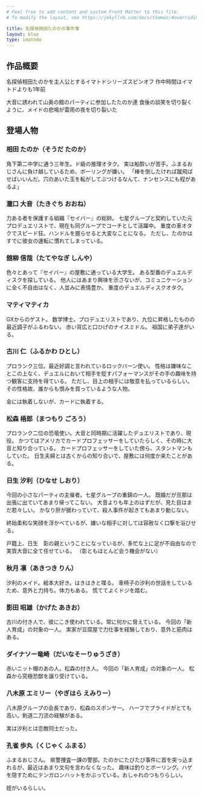 ```yaml
---
# Feel free to add content and custom Front Matter to this file.
# To modify the layout, see https://jekyllrb.com/docs/themes/#overriding-theme-defaults

title: 名探偵相田たのかの事件簿
layout: blue
type: imatodo
---
```


## 作品概要

名探偵相田たのかを主人公とするイマトドシリーズスピンオフ
作中時間はイマトドよりも1年前

大音に誘われて山奥の館のパーティに参加したたのか達
食後の談笑を切り裂くように、メイドの悲鳴が雷雨の夜を切り裂いた

## 登場人物

### 相田 たのか（そうだ たのか）

角下第二中学に通う三年生。ド級の推理オタク。
実は船酔いが苦手。ふまるおじさんに負け越しているため、ボーリングが嫌い。
「棒を倒したければ蹴飛ばせばいいんだ。穴のあいた玉を転がしてぶつけるなんて、ナンセンスにも程があるよ」

### 瀧口 大音（たきぐち おおね）

力ある者を保護する組織『セイバー』の総帥。
七星グループと契約していた元プロデュエリストで、現在も同グループでコーチとして活躍中。
重度の車オタクでスピード狂。ハンドルを握らせると大変なことになる。
ただし、たのかはすでに彼女の運転に慣れてしまっている。

### 舘柳 信哉（たてやなぎ しんや）

色々とあって『セイバー』の屋敷に通っている大学生。
ある型番のデュエルディスクを探している。
他人にはあまり興味を示さないが、コミュニケーションに全く不自由はなく、人並みに表情豊か。
重度のデュエルディスクオタク。

### マティマティカ

GXからのゲスト。
数学博士。プロデュエリストであり、九位に昇格したものの最近調子がふるわない。
赤い背広と口ひげのナイスミドル。
祖国に弟子達がいる。

### 古川 仁（ふるかわ ひとし）

プロランク三位。最近好調と言われているロックバーン使い。
性格は嫌味なことこの上なく、デュエルにおいて相手を貶すパフォーマンスがその手の趣味を持つ観客に支持を得ている。
ただし、目上の相手には敬意を払っているらしい。
その性格故、誰からも恨みを買っているような人物。

金には執着しないが、カードに執着する。

### 松森 梧郎（まつもり ごろう）

プロランク二位の恐竜使い。大音と同時期に活躍したデュエリストであり、現役。
かつてはアメリカでカードプロフェッサーをしていたらしく、その時に大音と知り合っている。
カードプロフェッサーをしていた傍ら、スタントマンもしていた。
日生夫婦とは古くからの知り合いで、屋敷には何度か来たことがある。

### 日生 汐利（ひなせ しおり）

今回の小さなパーティの主催者。七星グループの重鎮の一人。
既婚だが旦那は出張に出ていてあまり帰ってこない。
大音よりも年上のはずだが、見た目はまだ若々しい。
かなり肝が据わっていて、殺人事件が起きてもあまり動じない。

終始柔和な笑顔を浮かべているが、嫌いな相手に対しては容赦なく口撃を浴びせる。

戸籍上、日生　彰の親ということになっているが、多忙な上に足が不自由なので実質大音に全て任せている。
（彰ともほとんど会う機会がない）

### 秋月 凛（あきつき りん）

汐利のメイド。絵本大好き。はきはきと喋る。
車椅子の汐利の世話をしているため、意外と力持ち。体力もある。
慌ててよくドジを踏む。

### 影田 昭雄（かげた あきお）

古川の付き人で、彼にこき使われている。常に何かに脅えている。
今回の「新人育成」の対象の一人。
実家が豆腐屋で力仕事を経験しており、意外と筋肉はある。

### ダイナソー竜崎（だいなそーりゅうざき）

赤いニット帽のあの人。松森の付き人。
今回の「新人育成」の対象の一人。
松森から究極恐獣を譲り受けている。

### 八木原 エミリー（やぎはら えみりー）

八木原グループの会長であり、松森のスポンサー。
ハーフでプライドがとても高い。剣道二刀流の経験がある。

実は汐利とは恋敵同士だった。

### 孔雀 歩丸（くじゃく ふまる）

ふまるおじさん。
県警捜査一課の警部。たのかにたびたび事件に首を突っ込まれるが、最近はあまり文句を言わなくなった。
趣味は釣りとボーリング。ハゲを隠すためにテンガロンハットをかぶっている。おしゃれのつもりらしい。

姪がいるらしい。

